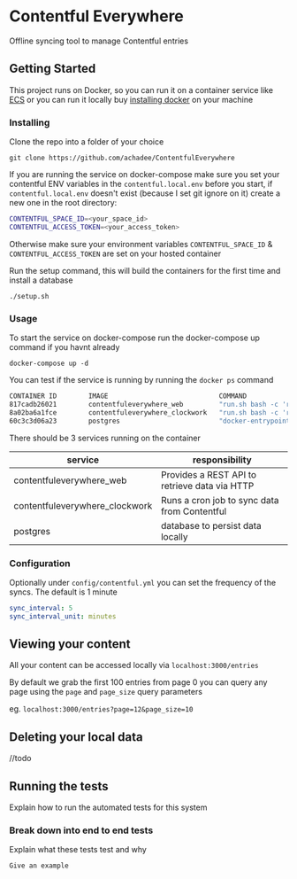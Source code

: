 # Contentful Everywhere

Offline syncing tool to manage Contentful entries

## Getting Started

This project runs on Docker, so you can run it on a container service like [ECS]( https://aws.amazon.com/ecs/) or you can run it locally buy [installing docker](https://docs.docker.com/install/) on your machine


### Installing

Clone the repo into a folder of your choice

```
git clone https://github.com/achadee/ContentfulEverywhere
```
If you are running the service on docker-compose make sure you set your contentful ENV variables in the `contentful.local.env` before you start, if `contentful.local.env` doesn't exist (because I set git ignore on it) create a new one in the root directory:

```bash
CONTENTFUL_SPACE_ID=<your_space_id>
CONTENTFUL_ACCESS_TOKEN=<your_access_token>
```
Otherwise make sure your environment variables `CONTENTFUL_SPACE_ID` & `CONTENTFUL_ACCESS_TOKEN` are set on your hosted container

Run the setup command, this will build the containers for the first time and install a database

```
./setup.sh
```

### Usage

To start the service on docker-compose run the docker-compose up command if you havnt already

```
docker-compose up -d
```

You can test if the service is running by running the `docker ps` command

```bash
CONTAINER ID        IMAGE                            COMMAND                  CREATED             STATUS              PORTS                    NAMES
817cadb26021        contentfuleverywhere_web         "run.sh bash -c 'rm …"   13 seconds ago      Up 12 seconds       0.0.0.0:3000->3000/tcp   contentfuleverywhere_web_1
8a02ba6a1fce        contentfuleverywhere_clockwork   "run.sh bash -c 'rm …"   13 seconds ago      Up 12 seconds       3000/tcp                 contentfuleverywhere_clockwork_1
60c3c3d06a23        postgres                         "docker-entrypoint.s…"   2 hours ago         Up 12 seconds       5432/tcp                 contentfuleverywhere_db_1
```

There should be 3 services running on the container

|service|responsibility|
|-------|--------------|
|contentfuleverywhere_web|Provides a REST API to retrieve data via HTTP|
|contentfuleverywhere_clockwork|Runs a cron job to sync data from Contentful|
|postgres|database to persist data locally|

### Configuration

Optionally under `config/contentful.yml` you can set the frequency of the syncs. The default is 1 minute
```yml
sync_interval: 5
sync_interval_unit: minutes
```

## Viewing your content

All your content can be accessed locally via `localhost:3000/entries`

By default we grab the first 100 entries from page 0 you can query any page using the `page` and `page_size` query parameters

eg. `localhost:3000/entries?page=12&page_size=10`

## Deleting your local data

//todo

## Running the tests

Explain how to run the automated tests for this system

### Break down into end to end tests

Explain what these tests test and why

```
Give an example
```
